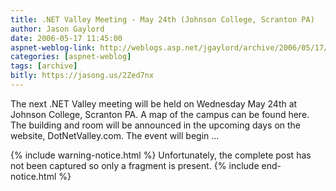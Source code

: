 ```yaml
---
title: .NET Valley Meeting - May 24th (Johnson College, Scranton PA)
author: Jason Gaylord
date: 2006-05-17 11:45:00
aspnet-weblog-link: http://weblogs.asp.net/jgaylord/archive/2006/05/17/446870.aspx
categories: [aspnet-weblog]
tags: [archive]
bitly: https://jasong.us/2Zed7nx
---
```


The next .NET Valley meeting will be held on Wednesday May 24th at Johnson College, Scranton PA. A map of the campus can be found here. The building and room will be announced in the upcoming days on the website, DotNetValley.com. The event will begin ...

{% include warning-notice.html %}
Unfortunately, the complete post has not been captured so only a fragment is present.
{% include end-notice.html %}